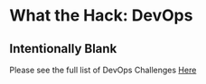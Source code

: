 # What the Hack: DevOps 

## Intentionally Blank

Please see the full list of DevOps Challenges [Here](../../readme.md)